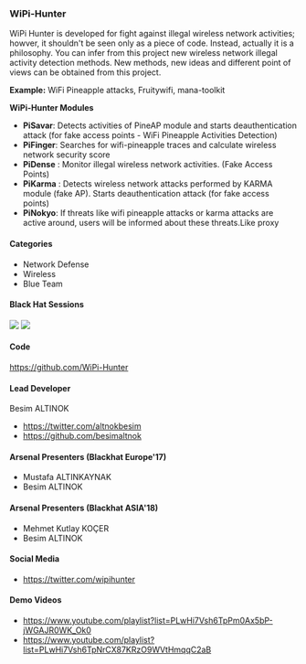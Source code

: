 ### WiPi-Hunter

WiPi Hunter is developed for fight against illegal wireless network activities; howver, it shouldn't be seen only as a piece of code. Instead, actually it is a philosophy. You can infer from this project new wireless network illegal activity detection methods. New methods, new ideas and different point of views can be obtained from this project. 

**Example:** WiFi Pineapple attacks, Fruitywifi, mana-toolkit

**WiPi-Hunter Modules**
+ **PiSavar**:  Detects activities of PineAP module and starts deauthentication attack (for fake access points - WiFi Pineapple Activities Detection) 
+ **PiFinger**: Searches for wifi-pineapple traces and calculate wireless network security score 
+ **PiDense** :  Monitor illegal wireless network activities. (Fake Access Points) 
+ **PiKarma** :  Detects wireless network attacks performed by KARMA module (fake AP). Starts deauthentication attack (for fake access points)
+ **PiNokyo**: If threats like wifi pineapple attacks or karma attacks are active around, users will be informed about these threats.Like proxy

#### Categories

+ Network Defense
+ Wireless
+ Blue Team

#### Black Hat Sessions

<a href="http://www.blackhat.com/eu-17/arsenal/schedule/#wipi-hunter---wifi-pineapple-activities-detection-9091"><img src="https://raw.githubusercontent.com/toolswatch/badges/master/arsenal/europe/2017.svg"></a>
<a href="https://www.blackhat.com/asia-18/arsenal/schedule/index.html#wipi-hunter---detects-illegal-wireless-network-activities-9854"><img src="https://raw.githubusercontent.com/toolswatch/badges/master/arsenal/asia/2018.svg"></a>

#### Code

https://github.com/WiPi-Hunter

#### Lead Developer

Besim ALTINOK

+ https://twitter.com/altnokbesim
+ https://github.com/besimaltnok

#### Arsenal Presenters (Blackhat Europe'17)

+ Mustafa ALTINKAYNAK
+ Besim ALTINOK

#### Arsenal Presenters (Blackhat ASIA'18)

+ Mehmet Kutlay KOÇER
+ Besim ALTINOK

#### Social Media

+ https://twitter.com/wipihunter

#### Demo Videos

+ https://www.youtube.com/playlist?list=PLwHi7Vsh6TpPm0Ax5bP-jWGAJR0WK_Ok0
+ https://www.youtube.com/playlist?list=PLwHi7Vsh6TpNrCX87KRzO9WVtHmqqC2aB

